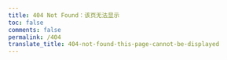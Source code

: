 ```yaml
---
title: 404 Not Found：该页无法显示
toc: false
comments: false
permalink: /404
translate_title: 404-not-found-this-page-cannot-be-displayed
---
```

<script type="text/javascript" src="//www.qq.com/404/search_children.js" charset="utf-8" homePageUrl="<%- config.url %>" homePageName="回到我的主页"></script>
